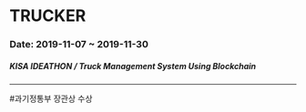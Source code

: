 TRUCKER
===
### Date: 2019-11-07 ~ 2019-11-30
##### KISA IDEATHON / Truck Management System Using Blockchain
-------------
#과기정통부 장관상 수상
